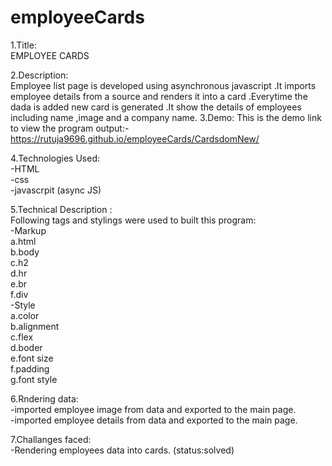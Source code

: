# employeeCards

1.Title:\
EMPLOYEE CARDS

2.Description:\
Employee list page is developed using asynchronous javascript .It imports employee details from a source and renders it into a card .Everytime the dada is added new card is generated .It show the details of employees including name ,image and a company name.
3.Demo:
This is the demo link to view the program output:-
https://rutuja9696.github.io/employeeCards/CardsdomNew/

4.Technologies Used:\
-HTML\
-css\
-javascrpit (async JS)

5.Technical Description :\
Following tags and stylings were used to built this program:\
-Markup\
a.html\
b.body\
c.h2\
d.hr\
e.br\
f.div\
-Style\
a.color\
b.alignment\
c.flex\
d.boder\
e.font size\
f.padding\
g.font style

6.Rndering data:\
-imported employee image from data and exported to the main page.\
-imported employee details from data and exported to the main page.

7.Challanges faced:\
-Rendering employees data into cards. (status:solved)

